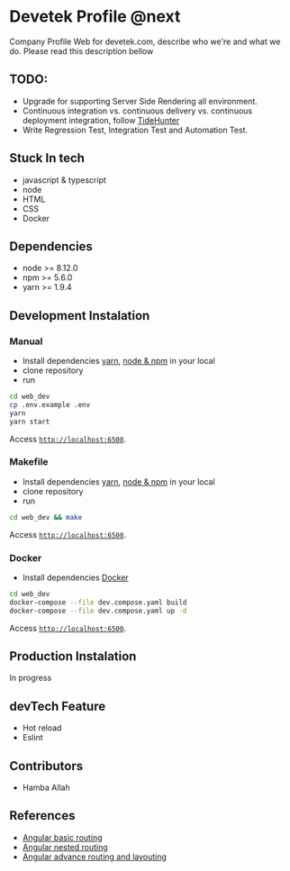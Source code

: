 # Devetek Profile @next

Company Profile Web for devetek.com, describe who we're and what we do. Please read this description bellow

## TODO:

- Upgrade for supporting Server Side Rendering all environment.
- Continuous integration vs. continuous delivery vs. continuous deployment integration, follow [TideHunter](https://github.com/prakasa1904/webhook-terpusat-mpw)
- Write Regression Test, Integration Test and Automation Test.

## Stuck In tech

- javascript & typescript
- node
- HTML
- CSS
- Docker

## Dependencies

- node >= 8.12.0
- npm >= 5.6.0
- yarn >= 1.9.4

## Development Instalation

### Manual

- Install dependencies [yarn](https://yarnpkg.com/lang/en/docs/install/), [node & npm](https://github.com/creationix/nvm#installation) in your local
- clone repository
- run

```sh
cd web_dev
cp .env.example .env
yarn
yarn start
```

Access [`http://localhost:6500`](http://localhost:6500).

### Makefile

- Install dependencies [yarn](https://yarnpkg.com/lang/en/docs/install/), [node & npm](https://github.com/creationix/nvm#installation) in your local
- clone repository
- run

```sh
cd web_dev && make
```

Access [`http://localhost:6500`](http://localhost:6500).

### Docker

- Install dependencies [Docker](https://docs.docker.com/install/)

```sh
cd web_dev
docker-compose --file dev.compose.yaml build
docker-compose --file dev.compose.yaml up -d
```

Access [`http://localhost:6500`](http://localhost:6500).

## Production Instalation

In progress

## devTech Feature

- Hot reload
- Eslint

## Contributors

- Hamba Allah

## References

- [Angular basic routing](https://blog.angular-university.io/angular2-router/)
- [Angular nested routing](https://blog.angular-university.io/angular-2-router-nested-routes-and-nested-auxiliary-routes-build-a-menu-navigation-system/)
- [Angular advance routing and layouting](https://thinkster.io/tutorials/building-real-world-angular-2-apps/page-layout-and-routing)
